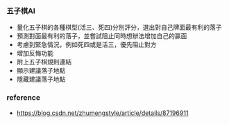 ### 五子棋AI
 - 量化五子棋的各種棋型(活三、死四)分別評分，選出對自己牌面最有利的落子
 - 預測對面最有利的落子，並嘗試阻止同時想辦法增加自己的赢面
 - 考慮到緊急情況，例如死四或是活三，優先阻止對方
 - 增加反悔功能
 - 附上五子棋規則連結
 - 顯示建議落子地點
 - 隱藏建議落子地點




### reference
 - https://blog.csdn.net/zhumengstyle/article/details/87196911



